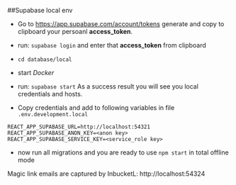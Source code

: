 ##Supabase local env

* Go to https://app.supabase.com/account/tokens
  generate and copy to clipboard your persoanl **access_token**.


* run: `supabase login` and enter that **access_token** from clipboard


* ```cd database/local```


* start *Docker*


* run: `supabase start`
As a success result you will see you local credentials and hosts.


* Copy credentials and add to following variables in file `.env.development.local`

```
REACT_APP_SUPABASE_URL=http://localhost:54321
REACT_APP_SUPABASE_ANON_KEY=<anon key>
REACT_APP_SUPABASE_SERVICE_KEY=<service_role key>
```

* now run all migrations and you are ready to use `npm start` in total offline mode

Magic link emails are captured by InbucketL: http://localhost:54324

